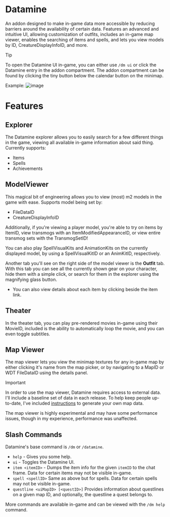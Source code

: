 # Datamine

An addon designed to make in-game data more accessible by reducing barriers around the availability of certain data. Features an advanced and intuitive UI, allowing customization of outfits, includes an in-game map viewer, enables the searching of items and spells, and lets you view models by ID, CreatureDisplayInfoID, and more.

> [!TIP]
> To open the Datamine UI in-game, you can either use `/dm ui` or click the Datamine entry in the addon compartment. The addon compartment can be found by clicking the tiny button below the calendar button on the minimap.

Example:
![image](https://github.com/Ghostopheles/Datamine/assets/10636803/f241614b-b28a-4468-8f8a-d21855e59f7a)

# Features

## Explorer

The Datamine explorer allows you to easily search for a few different things in the game, viewing all available in-game information about said thing.
Currently supports:
- Items
- Spells
- Achievements

## ModelViewer

This magical bit of engineering allows you to view (most) m2 models in the game with ease.
Supports model being set by:
- FileDataID
- CreatureDisplayInfoID

Additionally, if you're viewing a player model, you're able to try on items by ItemID, view transmogs with an ItemModifiedAppearanceID, or view entire transmog sets with the TransmogSetID!

You can also play SpellVisualKits and AnimationKits on the currently displayed model, by using a SpellVisualKitID or an AnimKitID, respectively.

Another tab you'll see on the right side of the model viewer is the **Outfit** tab. With this tab you can see all the currently shown gear on your character, hide them with a simple click, or search for them in the explorer using the magnifying glass button.
- You can also view details about each item by clicking beside the item link.

## Theater

In the theater tab, you can play pre-rendered movies in-game using their MovieID, included is the ability to automatically loop the movie, and you can even toggle subtitles.

## Map Viewer

The map viewer lets you view the minimap textures for any in-game map by either clicking it's name from the map picker, or by navigating to a MapID or WDT FileDataID using the details panel.

> [!IMPORTANT]
> In order to use the map viewer, Datamine requires access to external data. I'll include a baseline set of data in each release. To help keep people up-to-date, I've included [instructions](GENERATING_MAP_DATA.md) to generate your own map data.

The map viewer is highly experimental and may have some performance issues, though in my experience, performance was unaffected.

## Slash Commands

Datamine's base command is `/dm` or `/datamine`.

- `help` - Gives you some help.
- `ui` - Toggles the Datamine UI.
- `item <itemID>` - Dumps the item info for the given `itemID` to the chat frame. Data for certain items may not be visible in-game.
- `spell <spellID>` Same as above but for spells. Data for certain spells may not be visible in-game.
- `questline <uiMapID> [<questID>]` Provides information about questlines on a given map ID, and optionally, the questline a quest belongs to.

More commands are available in-game and can be viewed with the `/dm help` command.
